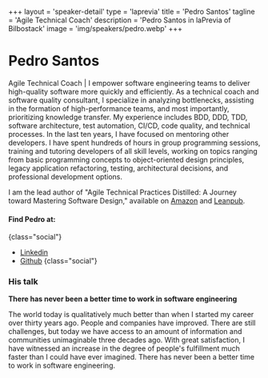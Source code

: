 +++
layout = 'speaker-detail'
type = 'laprevia'
title = 'Pedro Santos'
tagline = 'Agile Technical Coach'
description = 'Pedro Santos in laPrevia of Bilbostack'
image = 'img/speakers/pedro.webp'
+++

# Pedro Santos

Agile Technical Coach | I empower software engineering teams to deliver high-quality software more quickly and efficiently. As a technical coach and software quality consultant, I specialize in analyzing bottlenecks, assisting in the formation of high-performance teams, and most importantly, prioritizing knowledge transfer. My experience includes BDD, DDD, TDD, software architecture, test automation, CI/CD, code quality, and technical processes. In the last ten years, I have focused on mentoring other developers. I have spent hundreds of hours in group programming sessions, training and tutoring developers of all skill levels, working on topics ranging from basic programming concepts to object-oriented design principles, legacy application refactoring, testing, architectural decisions, and professional development options.

I am the lead author of "Agile Technical Practices Distilled: A Journey toward Mastering Software Design," available on [Amazon](https://www.amazon.es/Agile-Technical-Practices-Distilled-principles/dp/1838980849) and [Leanpub](https://leanpub.com/agiletechnicalpracticesdistilled).

#### Find Pedro at:

{class="social"}

- [Linkedin](https://www.linkedin.com/in/pedros/)
- [Github](https://github.com/pedromsantos)
  {class="social"}

### His talk
**There has never been a better time to work in software engineering**

The world today is qualitatively much better than when I started my career over thirty years ago. People and companies have improved. There are still challenges, but today we have access to an amount of information and communities unimaginable three decades ago. With great satisfaction, I have witnessed an increase in the degree of people's fulfillment much faster than I could have ever imagined. There has never been a better time to work in software engineering.
